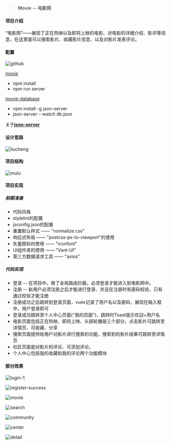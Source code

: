 > **Movie -- 电影网**	

#### 项目介绍

“电影网”——展现了正在热映以及即将上映的电影、对电影的详细介绍、影评等信息，在这里面可以搜索影片、收藏影片信息、以及对影片发表评论。

#### 配置

![github](readme.assets/github.png)

[movie](https://github.com/zhishouH/movie)

- npm install
- npm run server

[movie-database](https://github.com/zhishouH/movie-database) 


-  npm install -g json-server
- json-server --watch db.json

关于[**json-server**](https://github.com/typicode/json-server)

#### 设计思路

 ![liucheng](readme.assets/liucheng-1640068730799.png)

#### 项目结构

![mulu](readme.assets/mulu.png)

#### 项目实现

##### 前期准备

- 代码风格
- stylelint的配置
- jsconfig.json的配置
- 重置默认样式 —— "normalize.css"
- 响应式布局 —— "postcss-px-to-viewport"的使用
- 矢量图标的使用 —— "iconfont"
- UI组件库的使用 —— "Vant-UI"
- 第三方数据请求工具 —— "axios"

##### 代码实现

- 登录 --  在项目中，做了全局路由拦截，必须登录才能进入到电影网中。
- 注册 -- 新用户必须注册之后才能进行登录、并且在注册时有密码校验，只有通过校验才能注册
- 注册成功之后跳转到登录页面，vuex记录了用户名以及密码，展现在输入框中，用户登录即可
- 登录成功跳转至个人中心页面("我的页面")，跳转时Toast提示欢迎+用户名
- 电影页面包括正在热映、即将上映、头部轮播层三个部分，点击影片可跳转至详情页，可收藏、分享
- 搜索页面提供给用户对影片进行搜索的功能，搜索到的影片结果可跳转至详情页
- 社区页面是对影片的评论、可添加评论。
- 个人中心包括我的收藏和我的评论两个功能模块

#### 部分效果

![login-1](readme.assets/login-1-1640069940452.png)

![register-success](readme.assets/register-success-1640069958945.png)

![movie](readme.assets/movie.png)

![search](readme.assets/search.png)

![community](readme.assets/community.png)

![center](readme.assets/center.png)

![detail](readme.assets/detail.png)